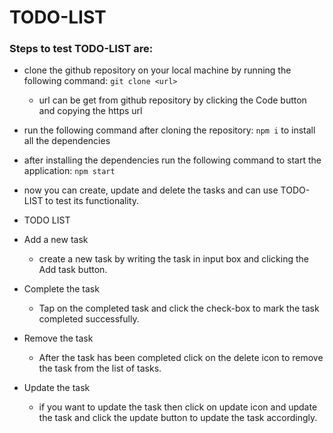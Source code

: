 # TODO-LIST
### Steps to test TODO-LIST are:
- clone the github repository on your local machine by running the following command: `git clone <url>`
   - url can be get from github repository by clicking the Code button and copying the https url
- run the following command after cloning the repository: `npm i` to install all the dependencies 
- after installing the dependencies run the following command to start the application: `npm start`
- now you can create, update and delete the tasks and can use TODO-LIST to test its functionality.


- TODO LIST

- Add a new task
   - create a new task by writing the task in input box and clicking the Add task button.
  
- Complete the task
   - Tap on the completed task and click the check-box to mark the task completed successfully.

- Remove the task
   - After the task has been completed click on the delete icon to remove the task from the list of tasks.

- Update the task
   - if you want to update the task then click on update icon and update the task and click the update button to update the task accordingly.
